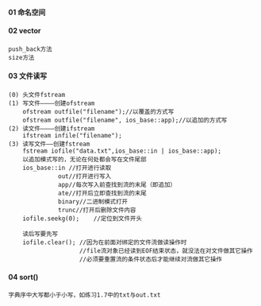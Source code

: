 #### 01 命名空间
#### 02 vector
    push_back方法
    size方法
#### 03 文件读写
    (0) 头文件fstream
    (1) 写文件————创建ofstream
        ofstream outfile("filename");//以覆盖的方式写
        ofstream outfile("filename", ios_base::app);//以追加的方式写
    (2) 读文件————创建ifstream
        ifstream infile("filename");
    (3) 读写文件——创建fstream
        fstream iofile("data.txt",ios_base::in | ios_base::app);
        以追加模式写的，无论在何处都会写在文件尾部
        ios_base::in //打开进行读取
                  out//打开进行写入
                  app//每次写入前查找到流的末尾（即追加）
                  ate//打开后立即查找到流的末尾
                  binary//二进制模式打开
                  trunc//打开后删除文件内容
        iofile.seekg(0);    //定位到文件开头
        
        读后写要先写
        iofile.clear(); //因为在前面对绑定的文件流做读操作时
                        //file流对象已经读到EOF结束状态，就没法在对文件做其它操作
                        //必须要重置流的条件状态后才能继续对流做其它操作
#### 04 sort()
    字典序中大写都小于小写，如练习1.7中的txt与out.txt